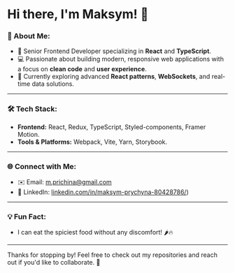 # Hi there, I'm Maksym! 👋

### 🚀 About Me:
- 🌟 Senior Frontend Developer specializing in **React** and **TypeScript**.
- 💻 Passionate about building modern, responsive web applications with a focus on **clean code** and **user experience**.
- 🌱 Currently exploring advanced **React patterns**, **WebSockets**, and real-time data solutions.

---

### 🛠️ Tech Stack:
- **Frontend:** React, Redux, TypeScript, Styled-components, Framer Motion.
- **Tools & Platforms:** Webpack, Vite, Yarn, Storybook.

---

### 🌐 Connect with Me:
- ✉️ Email: [m.prichina@gmail.com](mailto:m.prichina@gmail.com)
- 💼 LinkedIn: [linkedin.com/in/maksym-prychyna-80428786/](https://www.linkedin.com/in/maksym-prychyna-80428786/))

---

### 💡 Fun Fact:
- I can eat the spiciest food without any discomfort! 🌶️🔥

---

Thanks for stopping by! Feel free to check out my repositories and reach out if you'd like to collaborate. 🚀
